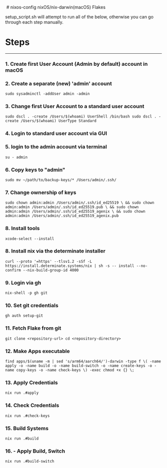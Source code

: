  # nixos-config
nixOS/nix-darwin(macOS) Flakes 

setup_script.sh will attempt to run all of the below, otherwise you can go through each step manually.

# Steps
___
### 1. Create first User Account (Admin by default) account in macOS  

### 2. Create a separate (new) 'admin' account  
`sudo sysadminctl -addUser admin -admin`

### 3. Change first User Account to a standard user account

`sudo dscl . -create /Users/$(whoami) UserShell /bin/bash
sudo dscl . -create /Users/$(whoami) UserType Standard`

### 4. Login to standard user account via GUI

### 5. login to the admin account via terminal
`su - admin`

### 6. Copy keys to "admin"
`sudo mv ~/path/to/backup-keys/* /Users/admin/.ssh/`

### 7. Change ownership of keys
`sudo chown admin:admin /Users/admin/.ssh/id_ed25519 \
&& sudo chown admin:admin /Users/admin/.ssh/id_ed25519.pub \
&& sudo chown admin:admin /Users/admin/.ssh/id_ed25519_agenix \
&& sudo chown admin:admin /Users/admin/.ssh/id_ed25519_agenix.pub`

### 8. Install tools
`xcode-select --install`

### 8. Install nix via the determinate installer
`curl --proto '=https' --tlsv1.2 -sSf -L https://install.determinate.systems/nix | sh -s -- install --no-confirm --nix-build-group-id 4000`

### 9. Login via gh
`nix-shell -p gh git`

### 10. Set git credentials 
`gh auth setup-git`

### 11. Fetch Flake from git
`git clone <repository-url>
cd <repository-directory>`

### 12. Make Apps executable
`find apps/$(uname -m | sed 's/arm64/aarch64/')-darwin -type f \( -name apply -o -name build -o -name build-switch -o -name create-keys -o -name copy-keys -o -name check-keys \) -exec chmod +x {} \;`

### 13. Apply Credentials
`nix run .#apply`

### 14. Check Credentials
`nix run .#check-keys`

### 15. Build Systems
`nix run .#build`

### 16. - Apply Build, Switch
`nix run .#build-switch`



